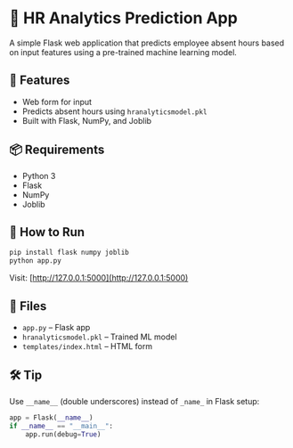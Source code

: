 
# 🧠 HR Analytics Prediction App

A simple Flask web application that predicts employee absent hours based on input features using a pre-trained machine learning model.

## 🚀 Features
- Web form for input
- Predicts absent hours using `hranalyticsmodel.pkl`
- Built with Flask, NumPy, and Joblib

## 📦 Requirements
- Python 3
- Flask
- NumPy
- Joblib

## 🔧 How to Run

```bash
pip install flask numpy joblib
python app.py
```

Visit: [http://127.0.0.1:5000](http://127.0.0.1:5000)

## 📁 Files
- `app.py` – Flask app
- `hranalyticsmodel.pkl` – Trained ML model
- `templates/index.html` – HTML form

## 🛠 Tip
Use `__name__` (double underscores) instead of `_name_` in Flask setup:
```python
app = Flask(__name__)
if __name__ == "__main__":
    app.run(debug=True)
```
